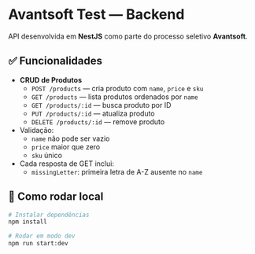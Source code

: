 # Avantsoft Test — Backend

API desenvolvida em **NestJS** como parte do processo seletivo **Avantsoft**.

## ✅ Funcionalidades

- **CRUD de Produtos**
  - `POST /products` — cria produto com `name`, `price` e `sku`
  - `GET /products` — lista produtos ordenados por `name`
  - `GET /products/:id` — busca produto por ID
  - `PUT /products/:id` — atualiza produto
  - `DELETE /products/:id` — remove produto
- Validação:
  - `name` não pode ser vazio
  - `price` maior que zero
  - `sku` único
- Cada resposta de GET inclui:
  - `missingLetter`: primeira letra de A-Z ausente no `name`

## 🚀 Como rodar local

```bash
# Instalar dependências
npm install

# Rodar em modo dev
npm run start:dev
